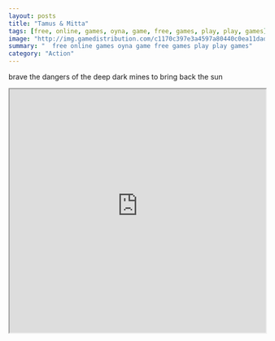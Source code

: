 ```yaml
---
layout: posts
title: "Tamus & Mitta"
tags: [free, online, games, oyna, game, free, games, play, play, games]
image: "http://img.gamedistribution.com/c1170c397e3a4597a80440c0ea11dad4.jpg"
summary: "  free online games oyna game free games play play games"
category: "Action"
---
```


brave the dangers of the deep dark mines to bring back the sun

<iframe width="100%" height="480px;" src="http://flash.gamedistribution.com?game=c1170c397e3a4597a80440c0ea11dad4"></iframe>